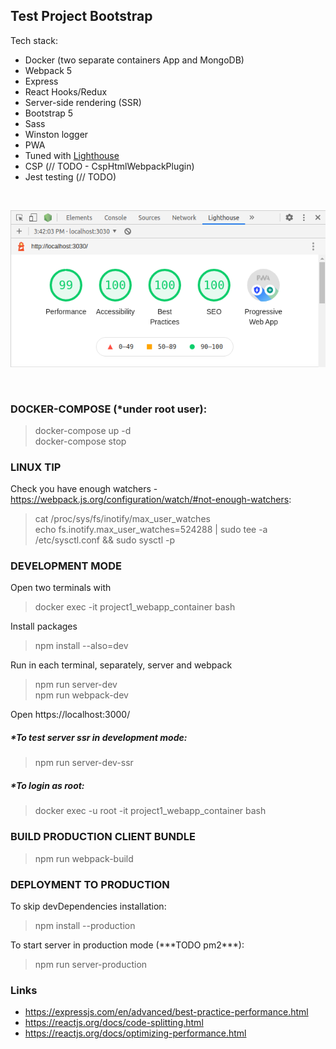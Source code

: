 ## Test Project Bootstrap

Tech stack:

- Docker (two separate containers App and MongoDB)
- Webpack 5
- Express
- React Hooks/Redux
- Server-side rendering (SSR)
- Bootstrap 5
- Sass
- Winston logger
- PWA
- Tuned with [Lighthouse](https://developers.google.com/web/tools/lighthouse)
- CSP (// TODO - CspHtmlWebpackPlugin)
- Jest testing (// TODO)

&nbsp;<p align="center"><kbd>
![Lighthouse](https://raw.githubusercontent.com/ivanm376/test-project-bootstrap/main/lighthouse.png)
</kbd></p>
&nbsp;

### DOCKER-COMPOSE (\*under root user):

> docker-compose up -d  
> docker-compose stop

### LINUX TIP

Check you have enough watchers - https://webpack.js.org/configuration/watch/#not-enough-watchers:

> cat /proc/sys/fs/inotify/max_user_watches  
> echo fs.inotify.max_user_watches=524288 | sudo tee -a /etc/sysctl.conf && sudo sysctl -p

### DEVELOPMENT MODE

Open two terminals with

> docker exec -it project1_webapp_container bash

Install packages

> npm install --also=dev

Run in each terminal, separately, server and webpack

> npm run server-dev  
> npm run webpack-dev

Open https://localhost:3000/

##### \*To test server ssr in development mode:

> npm run server-dev-ssr

##### \*To login as root:

> docker exec -u root -it project1_webapp_container bash

### BUILD PRODUCTION CLIENT BUNDLE

> npm run webpack-build

### DEPLOYMENT TO PRODUCTION

To skip devDependencies installation:

> npm install --production

To start server in production mode (\*\*\*TODO pm2\*\*\*):

> npm run server-production

### Links

- https://expressjs.com/en/advanced/best-practice-performance.html
- https://reactjs.org/docs/code-splitting.html
- https://reactjs.org/docs/optimizing-performance.html
